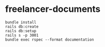 # freelancer-documents

```shell
bundle install
rails db:create
rails db:setup
rails s -p 3001
bundle exec rspec --format documentation
```
